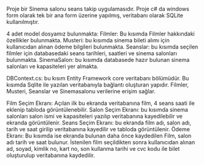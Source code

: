 Proje bir Sinema salonu seans takip uygulamasıdır. Proje c# da windows form olarak tek bir ana form üzerine yapılmış, veritabanı olarak SQLite kullanılmıştır.

4 adet model dosyamız bulunmakta:
Filmler: Bu kısımda Filmler hakkındaki özellikler bulunmakta.
Musteri: bu kısımda sinema bileti alımı için kullanıcıdan alınan ödeme bilgileri bulunmakta.
Seanslar: bu kısımda seçilen filmler için databasedaki seans tarihleri, saatleri ve sinema salonları bulunmakta.
SinemaSalon: bu kısımda databasede hazır bulunan sinema salonları ve kapasiteleri yer almakta.

DBContext.cs: bu kısım Entity Framework core veritabanı bölümüdür. Bu kısımda Sqlite ile yazılan veritabanıyla bağlantı oluşturan yapıdır. Filmler, Musteri, Seanslar ve Sinemasalonu verilerine erişim sağlar.

Film Seçim Ekranı: Açılan ilk bu ekranda veritabanına film, 4 seans saati ile eklenip tabloda görüntülenebilir.
Salon Seçim Ekranı: bu kısımda sinema salonları salon ismi ve kapasiteleri yazılıp veritabanına kayedilebilir ve ekranda görüntülenir.
Seans Seçim Ekranı: bu ekranda film adı, salon adı, tarih ve saat girilip veritabanına kayedilir ve tabloda görüntülenir.
Ödeme Ekranı: Bu kısımda ise ekranda bulunan daha önce kaydedilen Film, salon adı tarih ve saat bulunur. İstenilen film seçildikten sonra kullanıcıdan alınan ad, soyad, kimlik no, kart no, son kullanma tarihi ve cvc kodu ile bilet oluşturulup veritabanına kaydedilir.
